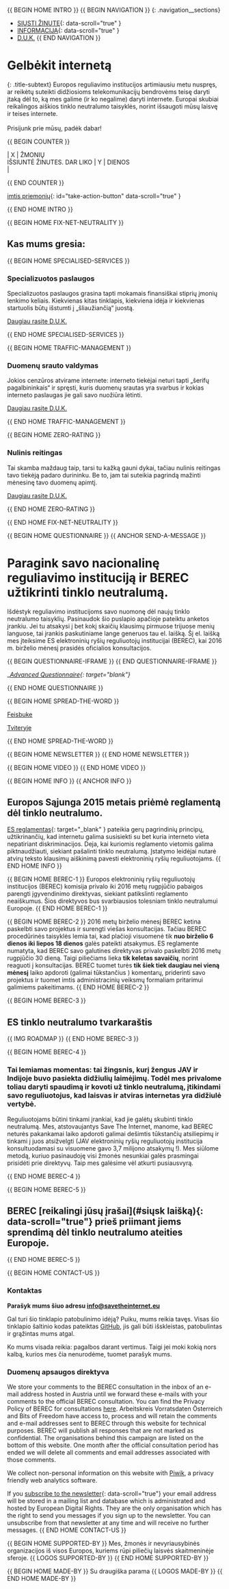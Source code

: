 {{ BEGIN HOME INTRO }}
{{ BEGIN NAVIGATION }}
{: .navigation__sections}
- [SIŲSTI ŽINUTĘ](#send-a-message){: data-scroll="true" }
- [INFORMACIJA](#info){: data-scroll="true" }
- [D.U.K.](faq)
{{ END NAVIGATION }}

# Gelbėkit internetą

{: .title-subtext}
Europos reguliavimo institucijos artimiausiu metu nuspręs, ar reikėtų suteikti didžiosioms telekomunikacijų bendrovėms teisę daryti įtaką dėl to, ką mes galime (ir ko negalime) daryti internete. Europai skubiai reikalingos aiškios tinklo neutralumo taisyklės, norint išsaugoti mūsų laisvę ir teises internete.
<br><br>
Prisijunk prie mūsų, padėk dabar!

{{ BEGIN COUNTER }}

| X | ŽMONIŲ <br> IŠSIUNTĖ ŽINUTES. DAR LIKO | Y | DIENOS <br> |

{{ END COUNTER }}

[imtis priemonių](#send-a-message){: id="take-action-button" data-scroll="true" }

{{ END HOME INTRO }}

{{ BEGIN HOME FIX-NET-NEUTRALITY }}

## Kas mums gresia:

{{ BEGIN HOME SPECIALISED-SERVICES }}

### Specializuotos paslaugos

Specializuotos paslaugos grasina tapti mokamais finansiškai stiprių įmonių lenkimo keliais. Kiekvienas kitas tinklapis, kiekviena idėja ir kiekvienas startuolis būtų išstumti į „šliaužiančią“ juostą.

[Daugiau rasite D.U.K. ](faq/#what-are-specialised-services)

{{ END HOME SPECIALISED-SERVICES }}

{{ BEGIN HOME TRAFFIC-MANAGEMENT }}

### Duomenų srauto valdymas

Jokios cenzūros atvirame internete: interneto tiekėjai neturi tapti „šerifų pagalbininkais“ ir spręsti, kuris duomenų srautas yra svarbus ir kokias interneto paslaugas jie gali savo nuožiūra lėtinti.

[Daugiau rasite D.U.K. ](faq/#what-is-traffic-management)

{{ END HOME TRAFFIC-MANAGEMENT }}

{{ BEGIN HOME ZERO-RATING }}

### Nulinis reitingas

Tai skamba maždaug taip, tarsi tu kažką gauni dykai, tačiau nulinis reitingas tavo tiekėją padaro durininku. Be to, jam tai suteikia pagrindą mažinti mėnesinę tavo duomenų apimtį.

[Daugiau rasite D.U.K. ](#what-is-zero-rating)

{{ END HOME ZERO-RATING }}

{{ END HOME FIX-NET-NEUTRALITY }}


{{ BEGIN HOME QUESTIONNAIRE }}
{{ ANCHOR SEND-A-MESSAGE }}

# Paragink savo nacionalinę reguliavimo instituciją ir BEREC užtikrinti tinklo neutralumą.

Išdėstyk reguliavimo institucijoms savo nuomonę dėl naujų tinklo neutralumo taisyklių. Pasinaudok šio puslapio apačioje pateiktu anketos įrankiu. Jei tu atsakysi į bet kokį skaičių klausimų pirmuose trijuose menių languose, tai įrankis paskutiniame lange generuos tau el. laišką. Šį el. laišką mes įteiksime ES elektroninių ryšių reguliuotojų institucijai (BEREC), kai 2016 m. birželio mėnesį prasidės oficialios konsultacijos.

{{ BEGIN QUESTIONNAIRE-IFRAME }}
{{ END QUESTIONNAIRE-IFRAME }}

__[Advanced Questionnaire](https://consultation.savetheinternet.eu/advanced/){: target="_blank"}__

{{ END HOME QUESTIONNAIRE }}

{{ BEGIN HOME SPREAD-THE-WORD }}

[Feisbuke](http://www.facebook.com/sharer/sharer.php?s=100&p%5Burl%5D=http://www.savetheinternet.eu/&p%5Bimages%5D%5B0%5D=http://www.savetheinternet.eu/img/thumbnail.png&p%5Btitle%5D=Help%20Save%20the%20Internet&p%5Bsummary%5D=Your%20freedom%20online%20is%20threatened%20by%20EU%20proposals.%20The%20fight%20for%20an%20open%20Internet%20is%20happening%20right%20now%20in%20Brussels.)

[Tviteryje](https://twitter.com/intent/tweet?text=Help%20save%20the%20internet.%20Tell%20your%20regulator%20to%20safeguard%20net%20neutrality.%20http%3A%2F%2Fwww.savetheinternet.eu%2F%20%23SaveTheInternet)

{{ END HOME SPREAD-THE-WORD }}

{{ BEGIN HOME NEWSLETTER }}
{{ END HOME NEWSLETTER }}

{{ BEGIN HOME VIDEO }}
{{ END HOME VIDEO }}

{{ BEGIN HOME INFO }}
{{ ANCHOR INFO }}
## Europos Sąjunga 2015 metais priėmė reglamentą dėl tinklo neutralumo.

[ES reglamentas](http://eur-lex.europa.eu/legal-content/EN/TXT/?uri=CELEX:32015R2120){: target="_blank" } pateikia gerų pagrindinių principų, užtikrinančių, kad internetu galima susisiekti su bet kuria interneto vieta nepatiriant diskriminacijos. Deja, kai kuriomis reglamento vietomis galima piktnaudžiauti, siekiant pašalinti tinklo neutralumą. Įstatymo leidėjai nutarė atvirų teksto klausimų aiškinimą pavesti elektroninių ryšių reguliuotojams.
{{ END HOME INFO }}


{{ BEGIN HOME BEREC-1 }}
Europos elektroninių ryšių reguliuotojų institucijos (BEREC) komisija privalo iki 2016 metų rugpjūčio pabaigos parengti įgyvendinimo direktyvas, siekiant patikslinti reglamento neaiškumus. Šios direktyvos bus svarbiausios tolesniam tinklo neutralumui Europoje.
{{ END HOME BEREC-1 }}

{{ BEGIN HOME BEREC-2 }}
2016 metų birželio mėnesį BEREC ketina paskelbti savo projektus ir surengti viešas konsultacijas. Tačiau BEREC procedūrinės taisyklės lemia tai, kad plačioji visuomenė tik __nuo birželio 6 dienos iki liepos 18 dienos__ galės pateikti atsakymus. ES reglamente numatyta, kad BEREC savo galutines direktyvas privalo paskelbti 2016 metų rugpjūčio 30 dieną. Taigi piliečiams lieka __tik keletas savaičių__, norint reaguoti į konsultacijas. BEREC tuomet turės __tik šiek tiek daugiau nei vieną mėnesį__ laiko apdoroti (galimai tūkstančius ) komentarų, priderinti savo projektus ir tuomet imtis administracinių veiksmų formaliam pritarimui galimiems pakeitimams.
{{ END HOME BEREC-2 }}

{{ BEGIN HOME BEREC-3 }}
## ES tinklo neutralumo tvarkaraštis
{{ IMG ROADMAP }}
{{ END HOME BEREC-3 }}

{{ BEGIN HOME BEREC-4 }}
### __Tai lemiamas momentas: tai žingsnis, kurį žengus JAV ir Indijoje buvo pasiekta didžiulių laimėjimų. Todėl mes privalome toliau daryti spaudimą ir kovoti už tinklo neutralumą, įtikindami savo reguliuotojus, kad laisvas ir atviras internetas yra didžiulė vertybė.__

Reguliuotojams būtini tinkami įrankiai, kad jie galėtų skubinti tinklo neutralumą. Mes, atstovaujantys Save The Internet, manome, kad BEREC neturės pakankamai laiko apdoroti galimai dešimtis tūkstančių atsiliepimų ir tinkami į juos atsižvelgti (JAV elektroninių ryšių reguliuotojų institucija konsultuodamasi su visuomene gavo 3,7 milijono atsakymų !). Mes siūlome metodą, kuriuo pasinaudoję visi žmonės nesunkiai galės prasmingai prisidėti prie direktyvų. Taip mes galėsime vėl atkurti pusiausvyrą.

{{ END HOME BEREC-4 }}

{{ BEGIN HOME BEREC-5 }}
## BEREC [reikalingi jūsų įrašai](#siųsk laišką){: data-scroll="true"} prieš priimant jiems sprendimą dėl tinklo neutralumo ateities Europoje.
{{ END HOME BEREC-5 }}

{{ BEGIN HOME CONTACT-US }}
### Kontaktas

__Parašyk mums šiuo adresu [info@savetheinternet.eu](mailto:info@savetheinternet.eu)__

Gal turi šio tinklapio patobulinimo idėją? Puiku, mums reikia tavęs. Visas šio tinklapio šaltinio kodas pateiktas [GitHub](https://github.com/Netzfreiheit/STI-UI), jis gali būti išskleistas, patobulintas ir grąžintas mums atgal.

Ko mums visada reikia: pagalbos darant vertimus. Taigi jei moki kokią nors kalbą, kurios mes čia nenurodėme, tuomet parašyk mums.

### Duomenų apsaugos direktyva

We store your comments to the BEREC consultation in the inbox of an e-mail address hosted in Austria until we forward these e-mails with your comments to the official BEREC consultation. You can find the Privacy Policy of BEREC for consultations [here](http://berec.europa.eu/eng/document_register/subject_matter/berec_office/download/0/4615-privacy-statement-berec-office-policy-do_0.pdf). Arbeitskreis Vorratsdaten Österreich and Bits of Freedom have access to, process and will retain the comments and e-mail addresses sent to BEREC through this website for technical purposes. BEREC will publish all responses that are not marked as confidential. The organisations behind this campaign are listed on the bottom of this website. One month after the official consultation period has ended we will delete all comments and email addresses associated with those comments.

We collect non-personal information on this website with [Piwik](https://piwik.org/), a privacy friendly web analytics software.

If you [subscribe to the newsletter](#subscribe-to-newsletter){: data-scroll="true"} your email address will be stored in a mailing list and database which is administrated and hosted by European Digital Rights. They are the only organisation which has the right to send you messages if you sign up to the newsletter. You can unsubscribe from that newsletter at any time and will receive no further messages. 
{{ END HOME CONTACT-US }}

{{ BEGIN HOME SUPPORTED-BY }}
Mes, žmonės ir nevyriausybinės organizacijos iš visos Europos, kuriems rūpi piliečių laisvės skaitmeninėje sferoje.
{{ LOGOS SUPPORTED-BY }}
{{ END HOME SUPPORTED-BY }}

{{ BEGIN HOME MADE-BY }}
Su draugiška parama
{{ LOGOS MADE-BY }}
{{ END HOME MADE-BY }}
